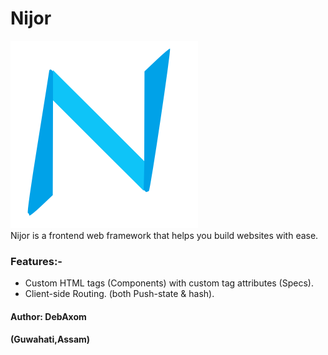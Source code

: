 # Nijor
![Nijor](./logo.svg) <br>
Nijor is a frontend web framework that helps you build websites with ease.
### Features:-
* Custom HTML tags (Components) with  custom tag attributes (Specs).
* Client-side Routing. (both Push-state & hash).
#### Author: DebAxom
#### (Guwahati,Assam)